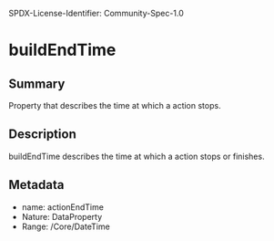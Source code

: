 SPDX-License-Identifier: Community-Spec-1.0

# buildEndTime

## Summary

Property that describes the time at which a action stops.

## Description

buildEndTime describes the time at which a action stops or finishes.


## Metadata

- name: actionEndTime
- Nature: DataProperty
- Range: /Core/DateTime
